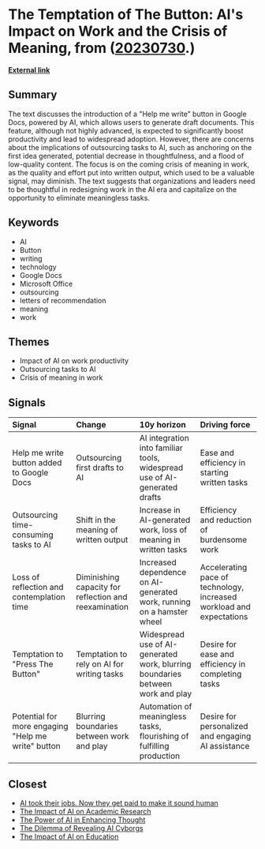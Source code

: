# __The Temptation of The Button: AI's Impact on Work and the Crisis of Meaning__, from ([20230730](https://kghosh.substack.com/p/20230730).)

__[External link](https://www.oneusefulthing.org/p/setting-time-on-fire-and-the-temptation?utm_source=substack&utm_medium=email)__



## Summary

The text discusses the introduction of a "Help me write" button in Google Docs, powered by AI, which allows users to generate draft documents. This feature, although not highly advanced, is expected to significantly boost productivity and lead to widespread adoption. However, there are concerns about the implications of outsourcing tasks to AI, such as anchoring on the first idea generated, potential decrease in thoughtfulness, and a flood of low-quality content. The focus is on the coming crisis of meaning in work, as the quality and effort put into written output, which used to be a valuable signal, may diminish. The text suggests that organizations and leaders need to be thoughtful in redesigning work in the AI era and capitalize on the opportunity to eliminate meaningless tasks.

## Keywords

* AI
* Button
* writing
* technology
* Google Docs
* Microsoft Office
* outsourcing
* letters of recommendation
* meaning
* work

## Themes

* Impact of AI on work productivity
* Outsourcing tasks to AI
* Crisis of meaning in work

## Signals

| Signal                                             | Change                                                | 10y horizon                                                                    | Driving force                                                        |
|:---------------------------------------------------|:------------------------------------------------------|:-------------------------------------------------------------------------------|:---------------------------------------------------------------------|
| Help me write button added to Google Docs          | Outsourcing first drafts to AI                        | AI integration into familiar tools, widespread use of AI-generated drafts      | Ease and efficiency in starting written tasks                        |
| Outsourcing time-consuming tasks to AI             | Shift in the meaning of written output                | Increase in AI-generated work, loss of meaning in written tasks                | Efficiency and reduction of burdensome work                          |
| Loss of reflection and contemplation time          | Diminishing capacity for reflection and reexamination | Increased dependence on AI-generated work, running on a hamster wheel          | Accelerating pace of technology, increased workload and expectations |
| Temptation to "Press The Button"                   | Temptation to rely on AI for writing tasks            | Widespread use of AI-generated work, blurring boundaries between work and play | Desire for ease and efficiency in completing tasks                   |
| Potential for more engaging "Help me write" button | Blurring boundaries between work and play             | Automation of meaningless tasks, flourishing of fulfilling production          | Desire for personalized and engaging AI assistance                   |

## Closest

* [AI took their jobs. Now they get paid to make it sound human](59af07f2473d3c7206db85369b4e563e)
* [The Impact of AI on Academic Research](04ea36e5447d3914bd8e463d50f2715f)
* [The Power of AI in Enhancing Thought](b5814256a7dcff83ac873949bf114a96)
* [The Dilemma of Revealing AI Cyborgs](c42a95f16678ed3834840d48f8e775a3)
* [The Impact of AI on Education](86cb668eb531243c4f8cd92b0d1d3821)